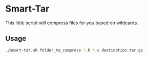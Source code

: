 # Smart-Tar

This little script will compress files for you based on wildcards.

## Usage

```bash
./smart-tar.sh folder_to_compress *.h *.c destination.tar.gz
```

